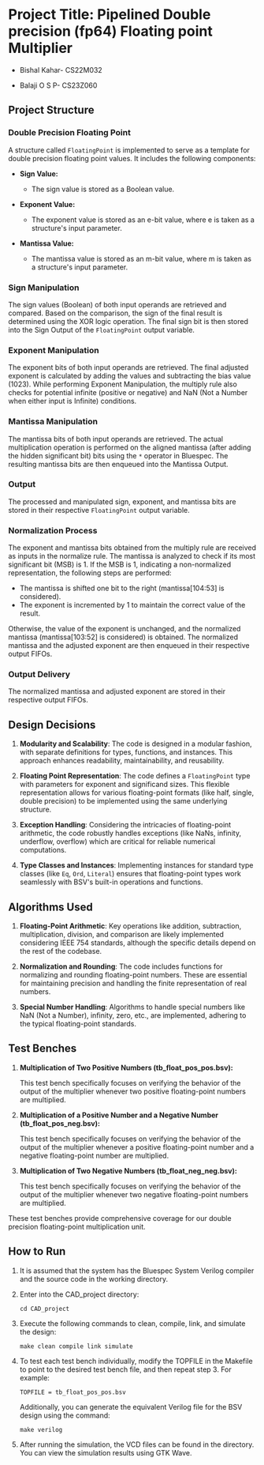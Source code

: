 
# Project Title: Pipelined Double precision (fp64)      Floating point Multiplier

* Bishal Kahar- CS22M032

* Balaji O S P- CS23Z060

## Project Structure

### Double Precision Floating Point

A structure called `FloatingPoint` is implemented to serve as a template for double precision floating point values. It includes the following components:

- **Sign Value:**
  - The sign value is stored as a Boolean value.

- **Exponent Value:**
  - The exponent value is stored as an e-bit value, where e is taken as a structure's input parameter.

- **Mantissa Value:**
  - The mantissa value is stored as an m-bit value, where m is taken as a structure's input parameter.

### Sign Manipulation

The sign values (Boolean) of both input operands are retrieved and compared. Based on the comparison, the sign of the final result is determined using the XOR logic operation. The final sign bit is then stored into the Sign Output of the `FloatingPoint` output variable.

### Exponent Manipulation

The exponent bits of both input operands are retrieved. The final adjusted exponent is calculated by adding the values and subtracting the bias value (1023). While performing Exponent Manipulation, the multiply rule also checks for potential infinite (positive or negative) and NaN (Not a Number when either input is Infinite) conditions.

### Mantissa Manipulation

The mantissa bits of both input operands are retrieved. The actual multiplication operation is performed on the aligned mantissa (after adding the hidden significant bit) bits using the `*` operator in Bluespec. The resulting mantissa bits are then enqueued into the Mantissa Output.

### Output

The processed and manipulated sign, exponent, and mantissa bits are stored in their respective `FloatingPoint` output variable.

### Normalization Process

The exponent and mantissa bits obtained from the multiply rule are received as inputs in the normalize rule. The mantissa is analyzed to check if its most significant bit (MSB) is 1. If the MSB is 1, indicating a non-normalized representation, the following steps are performed:

- The mantissa is shifted one bit to the right (mantissa[104:53] is considered).
- The exponent is incremented by 1 to maintain the correct value of the result.

Otherwise, the value of the exponent is unchanged, and the normalized mantissa (mantissa[103:52] is considered) is obtained. The normalized mantissa and the adjusted exponent are then enqueued in their respective output FIFOs.

### Output Delivery

The normalized mantissa and adjusted exponent are stored in their respective output FIFOs.
  
## Design Decisions

1. **Modularity and Scalability**: The code is designed in a modular fashion, with separate definitions for types, functions, and instances. This approach enhances readability, maintainability, and reusability.

2. **Floating Point Representation**: The code defines a `FloatingPoint` type with parameters for exponent and significand sizes. This flexible representation allows for various floating-point formats (like half, single, double precision) to be implemented using the same underlying structure.

3. **Exception Handling**: Considering the intricacies of floating-point arithmetic, the code robustly handles exceptions (like NaNs, infinity, underflow, overflow) which are critical for reliable numerical computations.

4. **Type Classes and Instances**: Implementing instances for standard type classes (like `Eq`, `Ord`, `Literal`) ensures that floating-point types work seamlessly with BSV's built-in operations and functions.


## Algorithms Used

1. **Floating-Point Arithmetic**: Key operations like addition, subtraction, multiplication, division, and comparison are likely implemented considering IEEE 754 standards, although the specific details depend on the rest of the codebase.

2. **Normalization and Rounding**: The code includes functions for normalizing and rounding floating-point numbers. These are essential for maintaining precision and handling the finite representation of real numbers.

3. **Special Number Handling**: Algorithms to handle special numbers like NaN (Not a Number), infinity, zero, etc., are implemented, adhering to the typical floating-point standards.

## Test Benches

1. **Multiplication of Two Positive Numbers (tb_float_pos_pos.bsv):**

   This test bench specifically focuses on verifying the behavior of the output of the multiplier whenever two positive floating-point numbers are multiplied.

2. **Multiplication of a Positive Number and a Negative Number (tb_float_pos_neg.bsv):**

   This test bench specifically focuses on verifying the behavior of the output of the multiplier whenever a positive floating-point number and a negative floating-point number are multiplied.

3. **Multiplication of Two Negative Numbers (tb_float_neg_neg.bsv):**

   This test bench specifically focuses on verifying the behavior of the output of the multiplier whenever two negative floating-point numbers are multiplied.

These test benches provide comprehensive coverage for our double precision floating-point multiplication unit.


## How to Run

1. It is assumed that the system has the Bluespec System Verilog compiler and the source code in the working directory.

2. Enter into the CAD_project directory:
   ```
   cd CAD_project 
   ```
3. Execute the following commands to clean, compile, link, and simulate the design:
   ```
   make clean compile link simulate
   ```
4. To test each test bench individually, modify the TOPFILE in the Makefile to point to the desired test bench file, and then repeat step 3. For example:
   ```
   TOPFILE = tb_float_pos_pos.bsv
    ```
    Additionally, you can generate the equivalent Verilog file for the BSV design using the command:
   ```
   make verilog
   ```
 5. After running the simulation, the VCD files can be found in the directory. You can view the simulation results using GTK Wave.

